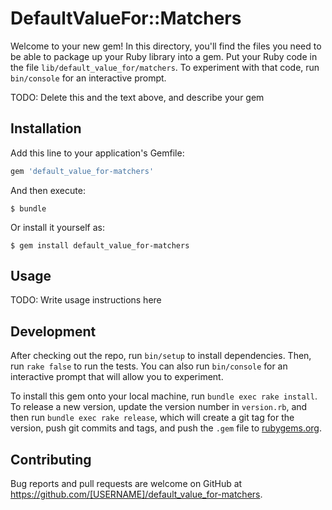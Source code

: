 # DefaultValueFor::Matchers

Welcome to your new gem! In this directory, you'll find the files you need to be able to package up your Ruby library into a gem. Put your Ruby code in the file `lib/default_value_for/matchers`. To experiment with that code, run `bin/console` for an interactive prompt.

TODO: Delete this and the text above, and describe your gem

## Installation

Add this line to your application's Gemfile:

```ruby
gem 'default_value_for-matchers'
```

And then execute:

    $ bundle

Or install it yourself as:

    $ gem install default_value_for-matchers

## Usage

TODO: Write usage instructions here

## Development

After checking out the repo, run `bin/setup` to install dependencies. Then, run `rake false` to run the tests. You can also run `bin/console` for an interactive prompt that will allow you to experiment.

To install this gem onto your local machine, run `bundle exec rake install`. To release a new version, update the version number in `version.rb`, and then run `bundle exec rake release`, which will create a git tag for the version, push git commits and tags, and push the `.gem` file to [rubygems.org](https://rubygems.org).

## Contributing

Bug reports and pull requests are welcome on GitHub at https://github.com/[USERNAME]/default_value_for-matchers.

